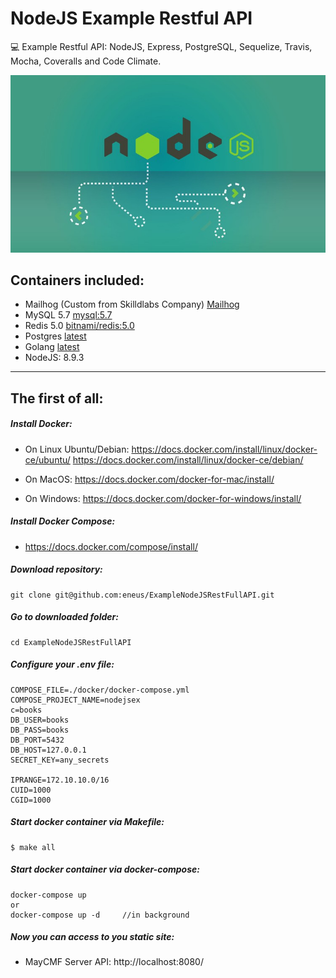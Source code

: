# NodeJS Example Restful API 
:computer: Example Restful API: NodeJS, Express, PostgreSQL, Sequelize, Travis, Mocha, Coveralls and Code Climate.


![](./NodeJS.jpg)

## Containers included:

- Mailhog (Custom from Skilldlabs Company) [Mailhog](https://hub.docker.com/r/skilldlabs/mailhog)
- MySQL 5.7 [mysql:5.7](https://hub.docker.com/_/mysql)
- Redis 5.0 [bitnami/redis:5.0](https://hub.docker.com/r/bitnami/redis/)
- Postgres [latest](https://hub.docker.com/_/postgres)
- Golang [latest](https://hub.docker.com/_/golang)
- NodeJS: 8.9.3
------

## The first of all:
##### Install Docker:
- On Linux Ubuntu/Debian:
  https://docs.docker.com/install/linux/docker-ce/ubuntu/ 
  https://docs.docker.com/install/linux/docker-ce/debian/

- On MacOS:
  https://docs.docker.com/docker-for-mac/install/

- On Windows:
  https://docs.docker.com/docker-for-windows/install/

##### Install Docker Compose:
- https://docs.docker.com/compose/install/

##### Download repository:

```
git clone git@github.com:eneus/ExampleNodeJSRestFullAPI.git
```

##### Go to downloaded folder:

```
cd ExampleNodeJSRestFullAPI
```

##### Configure your .env file:

```
COMPOSE_FILE=./docker/docker-compose.yml
COMPOSE_PROJECT_NAME=nodejsex
c=books
DB_USER=books
DB_PASS=books
DB_PORT=5432
DB_HOST=127.0.0.1
SECRET_KEY=any_secrets

IPRANGE=172.10.10.0/16
CUID=1000
CGID=1000

```

##### Start docker container via Makefile:

```
$ make all
```

##### Start docker container via docker-compose:

```
docker-compose up
or
docker-compose up -d     //in background
```

##### Now you can access to you static site:

- MayCMF Server API: http://localhost:8080/
